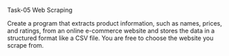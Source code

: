 
Task-05 Web Scraping 

Create a program that extracts product information, such as names, prices, and ratings, from an online e-commerce website and stores the data in a structured format like a CSV file.
You are free to choose the website you scrape from.

